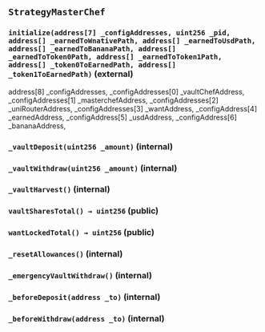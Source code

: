 ## `StrategyMasterChef`






### `initialize(address[7] _configAddresses, uint256 _pid, address[] _earnedToWnativePath, address[] _earnedToUsdPath, address[] _earnedToBananaPath, address[] _earnedToToken0Path, address[] _earnedToToken1Path, address[] _token0ToEarnedPath, address[] _token1ToEarnedPath)` (external)

address[8] _configAddresses,
        _configAddresses[0] _vaultChefAddress,
        _configAddresses[1] _masterchefAddress,
        _configAddresses[2] _uniRouterAddress,
        _configAddresses[3]  _wantAddress,
        _configAddress[4]  _earnedAddress,
        _configAddress[5]  _usdAddress,
        _configAddress[6]  _bananaAddress,



### `_vaultDeposit(uint256 _amount)` (internal)





### `_vaultWithdraw(uint256 _amount)` (internal)





### `_vaultHarvest()` (internal)





### `vaultSharesTotal() → uint256` (public)





### `wantLockedTotal() → uint256` (public)





### `_resetAllowances()` (internal)





### `_emergencyVaultWithdraw()` (internal)





### `_beforeDeposit(address _to)` (internal)





### `_beforeWithdraw(address _to)` (internal)






